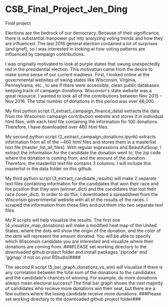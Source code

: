# CSB_Final_Project_Jen_Ding
Final project 

Elections are the bedrock of our democracy. Because of their significance, there is substantial manpower put into analyzing voting trends and how they are influenced. The last 2016 general election contained a lot of surprises (and grief), so I was interested in looking at how voting patterns are influenced by campaign contributions. 

I was originally motivated to look at purple states that swung unexpectedly red in the presidential election. This motivation came from the desire to make some sense of our current madness. First, I looked online at the governmental websites of swing states like Wisconsin, Virginia, Pennsylvania, etc., to see if there were accessible, clean public databases keeping track of campaign donations. Wisconsin's state website was a great resource. I wanted to look all of the contributions between Nov 2015 - Nov 2016. The total number of donations in this period was over 46,000. 

My first python script (1_extract_campaign_finance_data) extracts the data from the Wisconsin campaign contribution website and stores it in individual html files, with each html file containing the information for 100 donations. Therefore, I have downloaded over 460 html files.  

My second python script (2_extract_campaign_donations.ipynb) extracts information from all of the ~460 html files and stores them in a masterlist text file (master_list_all_files). With regular expressions and BeautifulSoup, I extract the information for the candidate the donation went to, the zip code where the donation is coming from, and the amount of the donation. Therefore, the masterlist text file contains 3 columns. I will include this masterlist in the data folder on this github. 

My third python script (3_extract_candidate_results) will make 2 separate text files containing information for the candidates that won their race and the position that they won (winner_dict) and the candidates that lost their race (loser_dict). In order to do this, I downloaded a spreadsheet from the Wisconsin governmental website with all of the results of the races. I scraped the information from these files and put them into two separate text files. 

My R scripts will help visualize the results. The first one (4_visualize_map_donations) will make a modified heat map of the United States, where the dots will show the origin of the donation, and the color of the dots will represent the amount donated. You will be able to specify which Wisconsin candidate you are interested and visualize where their donations are coming from. ###PLEASE set working directory to the downloaded github project folder and install packages 'zipcode' and 'ggmap' if not on your RStudio!####

The second R script (5_bar_graph_donations_vs_win) will visualize if there is any correlation between the total sum of the donations to the candidates and the candidate's chances of winning. For example, do more donations always mean electoral success? The final bar graph shows the vast majority of candidates who recieve more donations win their seat, but there are a few outliers where the losing candidate receive more donations. ###Please set working directory to the downloaded github project folder###


 
